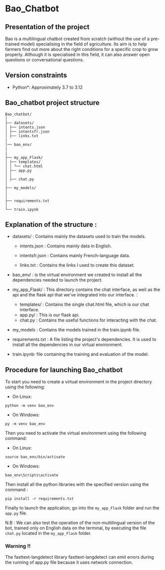 # Bao_Chatbot

## Presentation of the project

Bao is a multilingual chatbot created from scratch (without the use of a pre-trained model) specialising in the field of agriculture. Its aim is to help farmers find out more about the right conditions for a specific crop to grow properly. Although it is specialised in this field, it can also answer open questions or conversational questions.


## Version constraints
- Python*: Approximately 3.7 to 3.12


## Bao_chatbot project structure
```
Bao_chatbot/
│
├── datasets/
│ ├── intents.json
│ ├── intentsfr.json
│ ├── links.txt
|
│── bao_env/
|
|
├── my_app_Flask/
│ ├── templates/
│ │ └── chat.html
│ ├── app.py
│ │   
│ ├── chat.py   
│
├── my_models/
│   
│
├── requirements.txt
│
└── train.ipynb
```


## Explanation of the structure :

- datasets/ : Contains mainly the datasets used to train the models.

    - intents.json : Contains mainly data in English.

    - intentsfr.json : Contains mainly French-language data.

    - links.txt : Contains the links I used to create this dataset.

- bao_env/ : is the virtual environment we created to install all the dependencies needed to launch the project.

- my_app_Flask/ : This directory contains the chat interface, as well as the api and the flask api that we've integrated into our interface. :

    - templates/ : Contains the single chat.html file, which is our chat interface.
    - app.py/ : This is our flask api.
    - chat.py : Contains the useful functions for interacting with the chat.
    
- my_models : Contains the models trained in the train.ipynb file.

- requirements.txt : A file listing the project's dependencies. It is used to install all the dependencies in our virtual environment.


- train.ipynb: file containing the training and evaluation of the model.


## Procedure for launching Bao_chatbot

To start you need to create a virtual environment in the project directory using the following:

- On Linux:

```console
python -m venv bao_env
```

- On Windows:

```console
py -m venv bao_env
```

Then you need to activate the virtual environment using the following command:

- On Linux:

```console
source bao_env/bin/activate
```

- On Windows:

```console
bao_env\Scripts\activate
```

Then install all the python libraries with the specified version using the command :

```console
pip install -r requirements.txt
```

Finally to launch the application, go into the ```my_app_Flask``` folder and run the ```app.py``` file.

N.B : We can also test the operation of the non-multilingual version of the bot, trained only on English data on the terminal, by executing the file ```chat.py``` located in the ```my_app_Flask``` folder.

### Warning !! 
The fasttext-langdetect library fasttext-langdetect can emit errors during the running of app.py file because it uses network connection.
